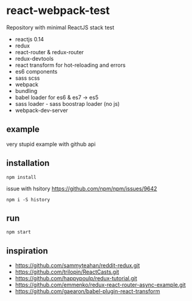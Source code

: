 # react-webpack-test

Repository with minimal ReactJS stack test
* reactjs 0.14
* redux
* react-router & redux-router
* redux-devtools
* react transform for hot-reloading and errors
* es6 components
* sass scss
* webpack
 * bundling
 * babel loader for es6 & es7 -> es5
 * sass loader - sass boostrap loader (no js)
 * webpack-dev-server

## example

very stupid example with github api


## installation

```
npm install
```

issue with hsitory https://github.com/npm/npm/issues/9642
```
npm i -S history
```

## run

```
npm start
```

## inspiration

* https://github.com/sammyteahan/reddit-redux.git
* https://github.com/trilopin/ReactCasts.git
* https://github.com/happypoulp/redux-tutorial.git
* https://github.com/emmenko/redux-react-router-async-example.git
* https://github.com/gaearon/babel-plugin-react-transform
